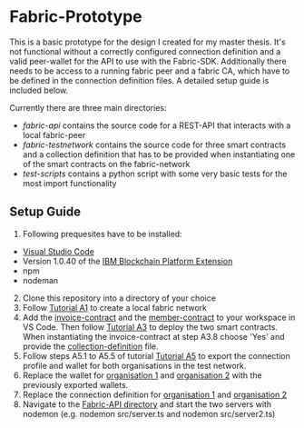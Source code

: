# Fabric-Prototype
This is a basic prototype for the design I created for my master thesis. It's not functional without a correctly configured connection definition and a valid peer-wallet for the API to use with the Fabric-SDK. Additionally there needs to be access to a running fabric peer and a fabric CA, which have to be defined in the connection definition files. A detailed setup guide is included below.  

Currently there are three main directories:
- *fabric-api* contains the source code for a REST-API that interacts with a local fabric-peer
- *fabric-testnetwork* contains the source code for three smart contracts and a collection definition that has to be provided when instantiating one of the smart contracts on the fabric-network
- *test-scripts* contains a python script with some very basic tests for the most import functionality

## Setup Guide
1. Following prequesites have to be installed:
  * [Visual Studio Code](https://code.visualstudio.com) 
  * Version 1.0.40 of the [IBM Blockchain Platform Extension](https://marketplace.visualstudio.com/items?itemName=IBMBlockchain.ibm-blockchain-platform)
  * npm
  * nodeman 
2. Clone this repository into a directory of your choice
3. Follow [Tutorial A1](files/a1.pdf) to create a local fabric network
4. Add the [invoice-contract](fabric-testnet/smart_contracts/invoice-contract) and the [member-contract](fabric-testnet/smart_contracts/member-contract) to your workspace in VS Code. Then follow [Tutorial A3](files/a3.pdf) to deploy the two smart contracts. When instantiating the invoice-contract at step A3.8 choose 'Yes' and provide the [collection-definition](fabric-testnet/private_collections/PrivateCollection.json) file.
5. Follow steps A5.1 to A5.5 of tutorial [Tutorial A5](files/a5.pdf) to export the connection profile and wallet for both organisations in the test network.
6. Replace the wallet for [organisation 1](fabric-api/Org1Wallet/) and [organisation 2](fabric-api/Org2Wallet/) with the previously exported wallets.  
7. Replace the connection definition for [organisation 1](fabric-prototype/fabric-api/connection_org1.json) and [organisation 2](fabric-api/connection_org2.json)
8. Navigate to the [Fabric-API directory](fabric-api/) and start the two servers with nodemon (e.g. nodemon src/server.ts and nodemon src/server2.ts)


